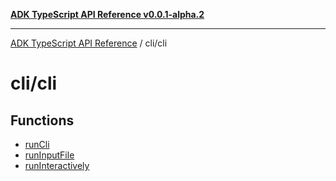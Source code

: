 [**ADK TypeScript API Reference v0.0.1-alpha.2**](../../README.md)

***

[ADK TypeScript API Reference](../../modules.md) / cli/cli

# cli/cli

## Functions

- [runCli](functions/runCli.md)
- [runInputFile](functions/runInputFile.md)
- [runInteractively](functions/runInteractively.md)
